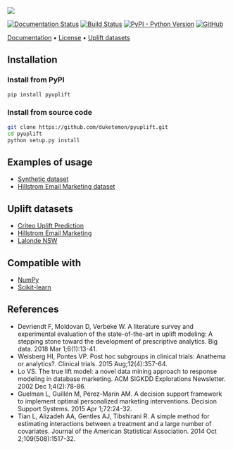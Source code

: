 ![](https://github.com/duketemon/pyuplift/raw/master/resources/pyuplift-logo.png)

[![Documentation Status](https://readthedocs.org/projects/pyuplift/badge/?version=latest)](https://pyuplift.readthedocs.io/en/latest/?badge=latest)
[![Build Status](https://travis-ci.org/duketemon/pyuplift.svg?branch=master)](https://travis-ci.org/duketemon/pyuplift)
[![PyPI - Python Version](https://img.shields.io/badge/python-3.5%20%7C%203.6%20%7C%203.7-blue.svg)](https://github.com/duketemon/pyuplift)
[![GitHub](https://img.shields.io/github/license/duketemon/pyuplift.svg)](https://github.com/duketemon/pyuplift/blob/master/LICENSE)

[Documentation](https://pyuplift.readthedocs.io) •
[License](https://github.com/duketemon/pyuplift/blob/master/LICENSE) •
[Uplift datasets](#uplift-datasets)

## Installation
### Install from PyPI
```bash
pip install pyuplift
```
### Install from source code
```bash
git clone https://github.com/duketemon/pyuplift.git
cd pyuplift
python setup.py install
```

## Examples of usage
* [Synthetic dataset](https://github.com/duketemon/pyuplift/blob/master/examples/Synthetic_data-usage.ipynb)
* [Hillstrom Email Marketing dataset](https://github.com/duketemon/pyuplift/blob/master/examples/Hillstrom_Email_Marketing-usage.ipynb)

## Uplift datasets
* [Criteo Uplift Prediction](http://ailab.criteo.com/criteo-uplift-prediction-dataset)
* [Hillstrom Email Marketing](https://blog.minethatdata.com/2008/05/best-answer-e-mail-analytics-challenge.html)
* [Lalonde NSW](https://users.nber.org/~rdehejia/nswdata.html)

## Compatible with
* [NumPy](https://github.com/numpy/numpy)
* [Scikit-learn](https://github.com/scikit-learn/scikit-learn)

## References
* Devriendt F, Moldovan D, Verbeke W. A literature survey and experimental evaluation of the state-of-the-art in uplift modeling: A stepping stone toward the development of prescriptive analytics. Big data. 2018 Mar 1;6(1):13-41.
* Weisberg HI, Pontes VP. Post hoc subgroups in clinical trials: Anathema or analytics?. Clinical trials. 2015 Aug;12(4):357-64.
* Lo VS. The true lift model: a novel data mining approach to response modeling in database marketing. ACM SIGKDD Explorations Newsletter. 2002 Dec 1;4(2):78-86.
* Guelman L, Guillén M, Pérez-Marín AM. A decision support framework to implement optimal personalized marketing interventions. Decision Support Systems. 2015 Apr 1;72:24-32.
* Tian L, Alizadeh AA, Gentles AJ, Tibshirani R. A simple method for estimating interactions between a treatment and a large number of covariates. Journal of the American Statistical Association. 2014 Oct 2;109(508):1517-32.
